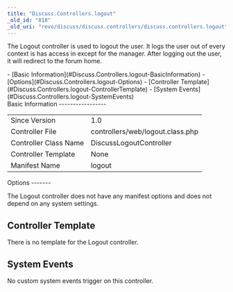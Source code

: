 ```yaml
---
title: "Discuss.Controllers.logout"
_old_id: "818"
_old_uri: "revo/discuss/discuss.controllers/discuss.controllers.logout"
---
```


The Logout controller is used to logout the user. It logs the user out of every context is has access in except for the manager. After logging out the user, it will redirect to the forum home.

<div>- [Basic Information](#Discuss.Controllers.logout-BasicInformation)
- [Options](#Discuss.Controllers.logout-Options)
- [Controller Template](#Discuss.Controllers.logout-ControllerTemplate)
- [System Events](#Discuss.Controllers.logout-SystemEvents)

</div>Basic Information
-----------------

<table><tbody><tr><td>Since Version</td><td>1.0</td></tr><tr><td>Controller File</td><td>controllers/web/logout.class.php</td></tr><tr><td>Controller Class Name</td><td>DiscussLogoutController   
</td></tr><tr><td>Controller Template</td><td>None</td></tr><tr><td>Manifest Name</td><td>logout</td></tr></tbody></table>Options
-------

The Logout controller does not have any manifest options and does not depend on any system settings.

Controller Template
-------------------

There is no template for the Logout controller.

System Events
-------------

No custom system events trigger on this controller.